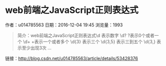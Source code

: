 # web前端之JavaScript正则表达式
作者：u014785563
日期：2016-12-04 19:45
浏览量：1993
> 简介：web前端之JavaScript正则表达式\d 表示数字
\d? ?表示0个或者一个
\d+ +表示一个或者多个
\d{3} 表示三个
\d{3,5} 表示三到五个
\d{3,} 表示至少出现3次
\...

 链接：http://blog.csdn.net/u014785563/article/details/53428376
